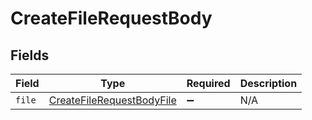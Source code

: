 # CreateFileRequestBody


## Fields

| Field                                                                             | Type                                                                              | Required                                                                          | Description                                                                       |
| --------------------------------------------------------------------------------- | --------------------------------------------------------------------------------- | --------------------------------------------------------------------------------- | --------------------------------------------------------------------------------- |
| `file`                                                                            | [CreateFileRequestBodyFile](../../models/operations/createfilerequestbodyfile.md) | :heavy_minus_sign:                                                                | N/A                                                                               |
